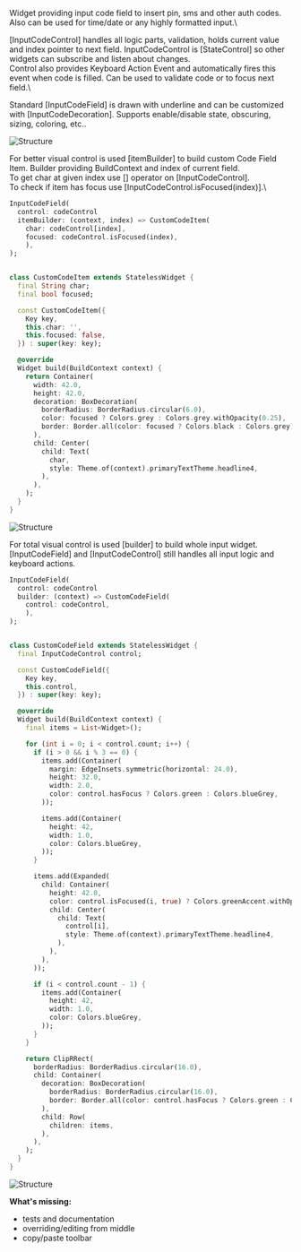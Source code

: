 Widget providing input code field to insert pin, sms and other auth codes.\
Also can be used for time/date or any highly formatted input.\

[InputCodeControl] handles all logic parts, validation, holds current value and index pointer to next field. InputCodeControl is [StateControl] so other widgets can subscribe and listen about changes.\
Control also provides Keyboard Action Event and automatically fires this event when code is filled. Can be used to validate code or to focus next field.\

Standard [InputCodeField] is drawn with underline and can be customized with [InputCodeDecoration]. Supports enable/disable state, obscuring, sizing, coloring, etc..

![Structure](https://github.com/romanbase/code_field/doc/code.png)

For better visual control is used [itemBuilder] to build custom Code Field Item. Builder providing BuildContext and index of current field.\
To get char at given index use [] operator on [InputCodeControl].\
To check if item has focus use [InputCodeControl.isFocused(index)].\

```dart
InputCodeField(
  control: codeControl
  itemBuilder: (context, index) => CustomCodeItem(
    char: codeControl[index],
    focused: codeControl.isFocused(index),
    ),
);


class CustomCodeItem extends StatelessWidget {
  final String char;
  final bool focused;

  const CustomCodeItem({
    Key key,
    this.char: '',
    this.focused: false,
  }) : super(key: key);

  @override
  Widget build(BuildContext context) {
    return Container(
      width: 42.0,
      height: 42.0,
      decoration: BoxDecoration(
        borderRadius: BorderRadius.circular(6.0),
        color: focused ? Colors.grey : Colors.grey.withOpacity(0.25),
        border: Border.all(color: focused ? Colors.black : Colors.grey),
      ),
      child: Center(
        child: Text(
          char,
          style: Theme.of(context).primaryTextTheme.headline4,
        ),
      ),
    );
  }
}
```

![Structure](https://github.com/romanbase/code_field/doc/code_item.png)

For total visual control is used [builder] to build whole input widget. [InputCodeField] and [InputCodeControl] still handles all input logic and keyboard actions.

```dart
InputCodeField(
  control: codeControl
  builder: (context) => CustomCodeField(
    control: codeControl,
    ),
);


class CustomCodeField extends StatelessWidget {
  final InputCodeControl control;

  const CustomCodeField({
    Key key,
    this.control,
  }) : super(key: key);

  @override
  Widget build(BuildContext context) {
    final items = List<Widget>();

    for (int i = 0; i < control.count; i++) {
      if (i > 0 && i % 3 == 0) {
        items.add(Container(
          margin: EdgeInsets.symmetric(horizontal: 24.0),
          height: 32.0,
          width: 2.0,
          color: control.hasFocus ? Colors.green : Colors.blueGrey,
        ));

        items.add(Container(
          height: 42,
          width: 1.0,
          color: Colors.blueGrey,
        ));
      }

      items.add(Expanded(
        child: Container(
          height: 42.0,
          color: control.isFocused(i, true) ? Colors.greenAccent.withOpacity(0.25) : Colors.transparent,
          child: Center(
            child: Text(
              control[i],
              style: Theme.of(context).primaryTextTheme.headline4,
            ),
          ),
        ),
      ));

      if (i < control.count - 1) {
        items.add(Container(
          height: 42,
          width: 1.0,
          color: Colors.blueGrey,
        ));
      }
    }

    return ClipRRect(
      borderRadius: BorderRadius.circular(16.0),
      child: Container(
        decoration: BoxDecoration(
          borderRadius: BorderRadius.circular(16.0),
          border: Border.all(color: control.hasFocus ? Colors.green : Colors.blueGrey),
        ),
        child: Row(
          children: items,
        ),
      ),
    );
  }
}
```

![Structure](https://github.com/romanbase/code_field/doc/code_widget.png)

**What's missing:**
- tests and documentation
- overriding/editing from middle
- copy/paste toolbar